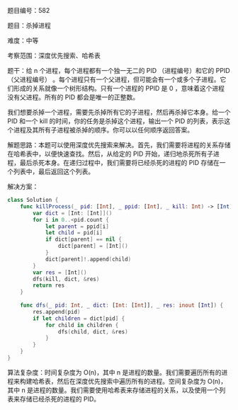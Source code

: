题目编号：582

题目：杀掉进程

难度：中等

考察范围：深度优先搜索、哈希表

题干：给 n 个进程，每个进程都有一个独一无二的 PID （进程编号）和它的 PPID （父进程编号） 。每个进程只有一个父进程，但可能会有一个或多个子进程。它们形成的关系就像一个树形结构。只有一个进程的 PPID 是 0 ，意味着这个进程没有父进程。所有的 PID 都会是唯一的正整数。

我们想要杀掉一个进程，需要先杀掉所有它的子进程，然后再杀掉它本身。给一个 PID 和一个 kill 的时间，你的任务是杀掉这个进程，输出一个 PID 的列表，表示这个进程及其所有子进程被杀掉的顺序。你可以以任何顺序返回答案。

解题思路：本题可以使用深度优先搜索来解决。首先，我们需要将进程的关系存储在哈希表中，以便快速查找。然后，从给定的 PID 开始，递归地杀死所有子进程，最后杀死本身。在递归过程中，我们需要将已经杀死的进程的 PID 存储在一个列表中，最后返回这个列表。

解决方案：

```swift
class Solution {
    func killProcess(_ pid: [Int], _ ppid: [Int], _ kill: Int) -> [Int] {
        var dict = [Int: [Int]]()
        for i in 0..<pid.count {
            let parent = ppid[i]
            let child = pid[i]
            if dict[parent] == nil {
                dict[parent] = [Int]()
            }
            dict[parent]!.append(child)
        }
        var res = [Int]()
        dfs(kill, dict, &res)
        return res
    }
    
    func dfs(_ pid: Int, _ dict: [Int: [Int]], _ res: inout [Int]) {
        res.append(pid)
        if let children = dict[pid] {
            for child in children {
                dfs(child, dict, &res)
            }
        }
    }
}
```

算法复杂度：时间复杂度为 O(n)，其中 n 是进程的数量。我们需要遍历所有的进程来构建哈希表，然后在深度优先搜索中遍历所有的进程。空间复杂度为 O(n)，其中 n 是进程的数量。我们需要使用哈希表来存储进程的关系，以及使用一个列表来存储已经杀死的进程的 PID。